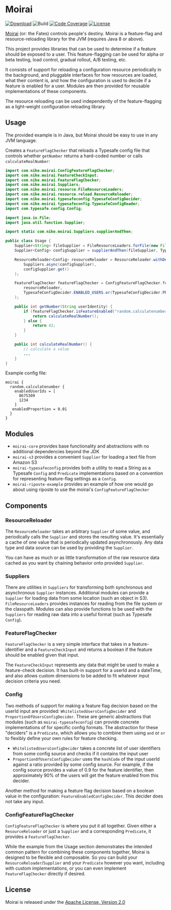 # Moirai

[![Download](https://api.bintray.com/packages/nike/maven/moirai-core/images/download.svg)](https://bintray.com/nike/maven/moirai-core/_latestVersion)
![Build](https://github.com/jrduncans/moirai/workflows/Build/badge.svg)
[![Code Coverage](https://img.shields.io/codecov/c/github/Nike-Inc/moirai/master.svg)](https://codecov.io/github/Nike-Inc/moirai?branch=master)
 [![License][license img]][license]

[Moirai](https://en.wikipedia.org/wiki/Moirai) (or: the Fates) controls people's destiny. Moirai is a feature-flag and resource-reloading library for the JVM (requires Java 8 or above).

This project provides libraries that can be used to determine if a feature should be exposed to a user. This feature-flagging can be used for alpha or beta testing, load control, gradual rollout, A/B testing, etc.

It consists of support for reloading a configuration resource periodically in the background, and pluggable interfaces for how resources are loaded, what their content is, and how the configuration is used to decide if a feature is enabled for a user. Modules are then provided for reusable implementations of these components.

The resource reloading can be used independently of the feature-flagging as a light-weight configuration reloading library.

## Usage

The provided example is in Java, but Moirai should be easy to use in any JVM language.

Creates a `FeatureFlagChecker` that reloads a Typesafe config file that controls whether `getNumber` returns a hard-coded number or calls `calculateRealNumber`:

```java
import com.nike.moirai.ConfigFeatureFlagChecker;
import com.nike.moirai.FeatureCheckInput;
import com.nike.moirai.FeatureFlagChecker;
import com.nike.moirai.Suppliers;
import com.nike.moirai.resource.FileResourceLoaders;
import com.nike.moirai.resource.reload.ResourceReloader;
import com.nike.moirai.typesafeconfig.TypesafeConfigDecider;
import com.nike.moirai.typesafeconfig.TypesafeConfigReader;
import com.typesafe.config.Config;

import java.io.File;
import java.util.function.Supplier;

import static com.nike.moirai.Suppliers.supplierAndThen;

public class Usage {
    Supplier<String> fileSupplier = FileResourceLoaders.forFile(new File("/path/to/conf/file/moirai.conf"));
    Supplier<Config> configSupplier = supplierAndThen(fileSupplier, TypesafeConfigReader.FROM_STRING);

    ResourceReloader<Config> resourceReloader = ResourceReloader.withDefaultSettings(
        Suppliers.async(configSupplier),
        configSupplier.get()
    );

    FeatureFlagChecker featureFlagChecker = ConfigFeatureFlagChecker.forReloadableResource(
        resourceReloader,
        TypesafeConfigDecider.ENABLED_USERS.or(TypesafeConfigDecider.PROPORTION_OF_USERS)
    );

    public int getNumber(String userIdentity) {
        if (featureFlagChecker.isFeatureEnabled("random.calculatenumber", FeatureCheckInput.forUser(userIdentity))) {
            return calculateRealNumber();
        } else {
            return 42;
        }
    }

    public int calculateRealNumber() {
        // calculate a value
        ...
    }
}
```

Example config file:

```
moirai {
  random.calculatenumber {
    enabledUserIds = [
      8675309
      1234
    ]
   enabledProportion = 0.01
  }
}
```

## Modules

* `moirai-core` provides base functionality and abstractions with no additional dependencies beyond the JDK
* `moirai-s3` provides a convenient `Supplier` for loading a text file from Amazon S3
* `moirai-typesafeconfig` provides both a utility to read a String as a Typesafe `Config` and `Predicate` implementations based on a convention for representing feature-flag settings as a `Config`.
* `moirai-riposte-example` provides an example of how one would go about using riposte to use the moirai's `ConfigFeatureFlagChecker`

## Components

### ResourceReloader

The `ResourceReloader` takes an arbitrary `Supplier` of some value, and periodically calls the `Supplier` and stores the resulting value. It's essentially a cache of one value that is periodically updated asynchronously. Any data type and data source can be used by providing the `Supplier`.

You can have as much or as little transformation of the raw resource data cached as you want by chaining behavior onto provided `Supplier`. 

### Suppliers

There are utilities in `Suppliers` for transforming both synchronous and asynchronous `Supplier` instances. Additional modules can provide a `Supplier` for loading data from some location (such an object in S3). `FileResourceLoaders` provides instances for reading from the file system or the classpath. Modules can also provide functions to be used with the `Suppliers` for reading raw data into a useful format (such as Typesafe `Config`). 

### FeatureFlagChecker

`FeatureFlagChecker` is a very simple interface that takes in a feature-identifier and a `FeatureCheckInput` and returns a boolean if the feature should be enabled given that input.

The `FeatureCheckInput` represents any data that might be used to make a feature-check decision. It has built-in support for a userId and a dateTime, and also allows custom dimensions to be added to fit whatever input decision criteria you need.

### Config

Two methods of support for making a feature flag decision based on the userId input are provided: `WhitelistedUsersConfigDecider` and `ProportionOfUsersConfigDecider`. These are generic abstractions that modules (such as `moirai-typesafeconfig`) can provide concrete implementations of for specific config formats. The abstraction for these "deciders" is a `Predicate`, which allows you to combine them using `and` or `or` to flexibly define your own rules for feature checking.

* `WhitelistedUsersConfigDecider` takes a concrete list of user identifiers from some config source and checks if it contains the input user
* `ProportionOfUsersConfigDecider` uses the `hashCode` of the input userId against a ratio provided by some config source. For example, if the config source provides a value of 0.9 for the feature identifier, then approximately 90% of the users will get the feature enabled from this decider. 

Another method for making a feature flag decision based on a boolean value in the configuration: `FeatureEnabledConfigDecider`. This decider does not take any input.

### ConfigFeatureFlagChecker

`ConfigFeatureFlagChecker` is where you put it all together. Given either a `ResourceReloader` or just a `Supplier` and a corresponding `Predicate`, it provides a `FeatureFlagChecker`.

While the example from the Usage section demonstrates the intended common pattern for combining these components together, Moirai is designed to be flexible and composable. So you can build your `ResourceReloader`/`Supplier` and your `Predicate` however you want, including with custom implementations, or you can even implement `FeatureFlagChecker` directly if desired.

## License

Moirai is released under the [Apache License, Version 2.0](http://www.apache.org/licenses/LICENSE-2.0)

[license]:LICENSE.txt
[license img]:https://img.shields.io/badge/License-Apache%202-blue.svg

